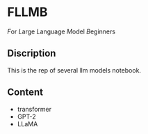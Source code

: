 # FLLMB
*F*or *L*arge *L*anguage *M*odel *B*eginners

## Discription
This is the rep of several llm models notebook.

## Content
- transformer
- GPT-2
- LLaMA